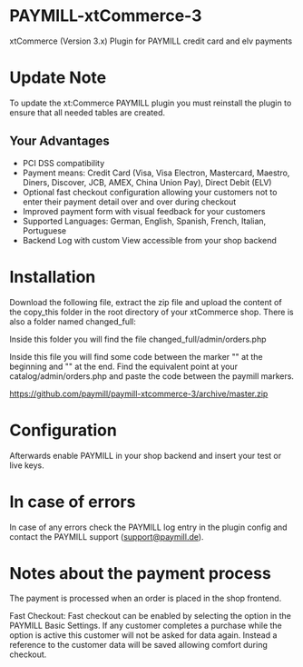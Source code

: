 PAYMILL-xtCommerce-3
====================

xtCommerce (Version 3.x) Plugin for PAYMILL credit card and elv payments

# Update Note

To update the xt:Commerce PAYMILL plugin you must reinstall the plugin to ensure 
that all needed tables are created.

## Your Advantages
* PCI DSS compatibility
* Payment means: Credit Card (Visa, Visa Electron, Mastercard, Maestro, Diners, Discover, JCB, AMEX, China Union Pay), Direct Debit (ELV)
* Optional fast checkout configuration allowing your customers not to enter their payment detail over and over during checkout
* Improved payment form with visual feedback for your customers
* Supported Languages: German, English, Spanish, French, Italian, Portuguese
* Backend Log with custom View accessible from your shop backend

# Installation

Download the following file, extract the zip file and upload the content of the copy_this folder in the root directory of your xtCommerce shop.
There is also a folder named changed_full:

Inside this folder you will find the file changed_full/admin/orders.php

Inside this file you will find some code between the marker "<!-- Paymill begin -->" at the beginning and "<!-- Paymill end -->"
at the end. Find the equivalent point at your catalog/admin/orders.php and paste the code between the paymill markers.

https://github.com/paymill/paymill-xtcommerce-3/archive/master.zip

# Configuration

Afterwards enable PAYMILL in your shop backend and insert your test or live keys.

# In case of errors

In case of any errors check the PAYMILL log entry in the plugin config and 
contact the PAYMILL support (support@paymill.de).

# Notes about the payment process

The payment is processed when an order is placed in the shop frontend.

Fast Checkout: Fast checkout can be enabled by selecting the option in the PAYMILL Basic Settings. If any customer completes a purchase while the option is active this customer will not be asked for data again. Instead a reference to the customer data will be saved allowing comfort during checkout.
